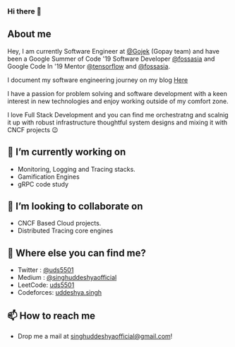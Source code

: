 ### Hi there 👋

## About me
Hey, I am currently Software Engineer at [@Gojek](https://www.gojek.io/) (Gopay team) and have been a Google Summer of Code '19 Software Developer [@fossasia](https://github.com/fossasia) and Google Code In '19 Mentor [@tensorflow](https://github.com/tensorflow) and [@fossasia](https://github.com/fossasia).

I document my software engineering journey on my blog [Here](https://medium.com/@singhuddeshyaofficial)

I have a passion for problem solving and software development with a keen interest in new technologies and enjoy working outside of my comfort zone.

I love Full Stack Development and you can find me orchestratng and scalnig it up with robust infrastructure thoughtful system designs and mixing it with CNCF projects 😉

## 🔭 I’m currently working on
- Monitoring, Logging and Tracing stacks.
- Gamification Engines
- gRPC code study

## 👯 I’m looking to collaborate on
- CNCF Based Cloud projects.
- Distributed Tracing core engines

## 🤔 Where else you can find me?
- Twitter : [@uds5501](https://twitter.com/uds5501)
- Medium : [@singhuddeshyaofficial](https://medium.com/@singhuddeshyaofficial)
- LeetCode: [uds5501](https://leetcode.com/uds5501/)
- Codeforces: [uddeshya.singh](https://codeforces.com/profile/uddeshya.singh)

## 📫 How to reach me
- Drop me a mail at singhuddeshyaofficial@gmail.com!

<!--
**uds5501/uds5501** is a ✨ _special_ ✨ repository because its `README.md` (this file) appears on your GitHub profile.

Here are some ideas to get you started:

- 🔭 I’m currently working on ...
- 🌱 I’m currently learning ...
- 👯 I’m looking to collaborate on ...
- 🤔 I’m looking for help with ...
- 💬 Ask me about ...
- 📫 How to reach me: ...
- 😄 Pronouns: ...
- ⚡ Fun fact: ...
-->
